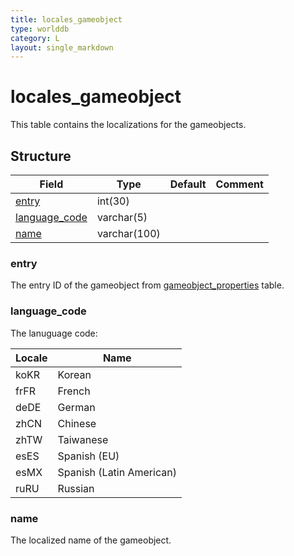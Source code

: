 ```yaml
---
title: locales_gameobject
type: worlddb
category: L
layout: single_markdown
---
```


# locales_gameobject
This table contains the localizations for the gameobjects.

## Structure

Field                                                                                        | Type         | Default | Comment
-------------------------------------------------------------------------------------------- | ------------ | ------- | -------
[entry](#entry)                                                                              | int(30)      |         |        
[language_code](#language_code)                                                              | varchar(5)   |         |        
[name](#name)                                                                                | varchar(100) |         |        

### entry

The entry ID of the gameobject from [gameobject_properties](/Wiki/database/world/gameobject_properties/ "Gameobject properties") table.

### language_code

The lanuguage code:

Locale   | Name                         |
-------- | ---------------------------- |
koKR     | Korean                       |
frFR     | French                       |
deDE     | German                       |
zhCN     | Chinese                      |
zhTW     | Taiwanese                    |
esES     | Spanish (EU)                 |
esMX     | Spanish (Latin American)     |
ruRU     | Russian                      |

### name

The localized name of the gameobject.
